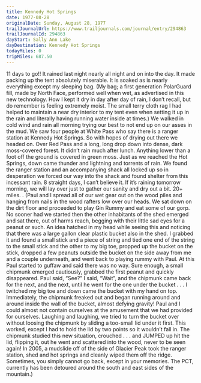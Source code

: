 ```yaml
---
title: Kennedy Hot Springs
date: 1977-08-28
originalDate: Sunday, August 28, 1977
trailJournalUrl: https://www.trailjournals.com/journal/entry/294863
trailJournalId: 294863
dayStart: Sally Ann Lake
dayDestination: Kennedy Hot Springs
todayMiles: 0
tripMiles: 687.50
---
```

11 days to go!! It rained last night nearly all night and on into the day. It made packing up the tent absolutely miserable. It is soaked as is nearly everything except my sleeping bag. (My bag; a first generation PolarGuard fill, made by North Face, performed well when wet, as advertised in this new technology. How I kept it dry in day after day of rain, I don’t recall, but do remember is feeling extremely moist. The small terry cloth rag I had helped to maintain a near dry interior to my tent even when setting it up in the rain and literally having running water inside at times.) We walked in cold wind and rain all morning trying our best to not end up on our asses in the mud. We saw four people at White Pass who say there is a ranger station at Kennedy Hot Springs. So with hopes of drying out there we headed on. Over Red Pass and a long, long drop down into dense, dark moss-covered forest. It didn’t rain much after lunch. Anything lower than a foot off the ground is covered in green moss. Just as we reached the Hot Springs, down came thunder and lightning and torrents of rain. We found the ranger station and an accompanying shack all locked up so in desperation we forced our way into the shack and found shelter from this incessant rain. 8 straight days, I can’t believe it. If it’s raining tomorrow morning, we will lay over just to gather our sanity and dry out a bit. 20+ miles. . (Paul and I spread all of our wet gear out on the wood piles and hanging from nails in the wood rafters low over our heads. We sat down on the dirt floor and proceeded to play Gin Rummy and eat some of our gorp. No sooner had we started then the other inhabitants of the shed emerged and sat there, out of harms reach, begging with their little sad eyes for a peanut or such. An idea hatched in my head while seeing this and noticing that there was a large gallon clear plastic bucket also in the shed. I grabbed it and found a small stick and a piece of string and tied one end of the string to the small stick and the other to my big toe, propped up the bucket on the stick, dropped a few peanuts outside the bucket on the side away from me and a couple underneath, and went back to playing rummy with Paul. At this Paul started to guffaw and said there was no way. Sure enough, a small chipmunk emerged cautiously, grabbed the first peanut and quickly disappeared. Paul said, “See?” I said, “Wait”, and the chipmunk came back for the next, and the next, until he went for the one under the bucket . . . I twitched my big toe and down came the bucket with my hand on top. Immediately, the chipmunk freaked out and began running around and around inside the wall of the bucket, almost defying gravity! Paul and I could almost not contain ourselves at the amusement that we had provided for ourselves. Laughing and laughing, we tried to turn the bucket over without loosing the chipmunk by sliding a too-small lid under it first. This worked, except I had to hold the lid by two points so it wouldn’t fall in. The chipmunk studied this new situation, crouched . . . and JUMPED up hit the lid, flipping it, out he went and scattered into the wood, never to be seen again! In 2005, a mudslide off of the side of Glacier Peak took the ranger station, shed and hot springs and cleanly wiped them off the ridge. Sometimes, you simply cannot go back, except in your memories. The PCT, currently has been detoured around the south and east sides of the mountain.)
